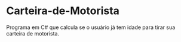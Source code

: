 # Carteira-de-Motorista
 Programa em C# que calcula se o usuário já tem idade para tirar sua carteira de motorista.
